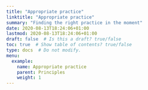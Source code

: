 ```yaml
---
title: "Appropriate practice"
linktitle: "Appropriate practice"
summary: "Finding the right practice in the moment"
date: 2020-08-13T18:24:06+01:00
lastmod: 2020-08-13T18:24:06+01:00
draft: false  # Is this a draft? true/false
toc: true  # Show table of contents? true/false
type: docs  # Do not modify.
menu:
  example:
    name: Appropriate practice
    parent: Principles
    weight: 1
---
```

